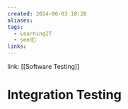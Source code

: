```yaml
---
created: 2024-06-03 18:28
aliases: 
tags:
  - LearningIT
  - seed🌱
links:
---
```


link: [[Software Testing]]

# Integration Testing

